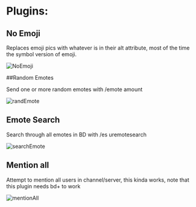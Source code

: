 # Plugins:

## No Emoji

Replaces emoji pics with whatever is in their alt attribute,  most of the time the symbol version of emoji.

![NoEmoji](https://ckat.space/ship/FB5.png)

##Random Emotes

Send one or more random emotes with /emote amount

![randEmote](https://ckat.space/ship/JsP.gif)

## Emote Search

Search through all emotes in BD with /es uremotesearch

![searchEmote](https://ckat.space/ship/Mzy.gif)

## Mention all

Attempt to mention all users in channel/server, this kinda works,
note that this plugin needs bd+ to work

![mentionAll](https://ckat.space/ship/RgD.gif)
